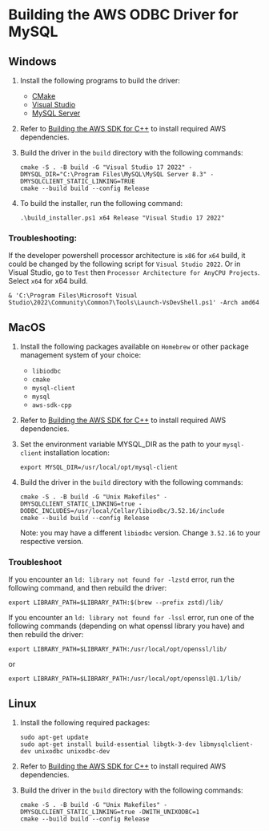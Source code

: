# Building the AWS ODBC Driver for MySQL

## Windows
<!-- TODO: Verify that the driver can be built with newer versions of Visual Studio after rebasing -->
1. Install the following programs to build the driver:
    - [CMake](https://cmake.org/download/)
    - [Visual Studio](https://visualstudio.microsoft.com/downloads/)
    - [MySQL Server](https://dev.mysql.com/downloads/installer/)

2. Refer to [Building the AWS SDK for C++](./BuildingAwsSdkCpp.md) to install required AWS dependencies.
   
3. Build the driver in the `build` directory with the following commands:
    ```
    cmake -S . -B build -G "Visual Studio 17 2022" -DMYSQL_DIR="C:\Program Files\MySQL\MySQL Server 8.3" -DMYSQLCLIENT_STATIC_LINKING=TRUE
    cmake --build build --config Release
    ```
4. To build the installer, run the following command:
    ```
    .\build_installer.ps1 x64 Release "Visual Studio 17 2022"
    ```

### Troubleshooting:

If the developer powershell processor architecture is `x86` for `x64` build, it could be changed by the following script for `Visual Studio 2022`. Or in Visual Studio, go to `Test` then `Processor Architecture for AnyCPU Projects`. Select `x64` for x64 build.
```
& 'C:\Program Files\Microsoft Visual Studio\2022\Community\Common7\Tools\Launch-VsDevShell.ps1' -Arch amd64
```

## MacOS
1. Install the following packages available on `Homebrew` or other package management system of your choice:
     - `libiodbc`
     - `cmake`
     - `mysql-client`
     - `mysql`
     - `aws-sdk-cpp`

2. Refer to [Building the AWS SDK for C++](./BuildingAwsSdkCpp.md) to install required AWS dependencies.
   
3. Set the environment variable MYSQL_DIR as the path to your `mysql-client` installation location:
    ```
    export MYSQL_DIR=/usr/local/opt/mysql-client
    ```
4. Build the driver in the `build` directory with the following commands:
    ```
    cmake -S . -B build -G "Unix Makefiles" -DMYSQLCLIENT_STATIC_LINKING=true -DODBC_INCLUDES=/usr/local/Cellar/libiodbc/3.52.16/include
    cmake --build build --config Release
    ```
    Note: you may have a different `libiodbc` version. Change `3.52.16` to your respective version.

### Troubleshoot
If you encounter an `ld: library not found for -lzstd` error, run the following command, and then rebuild the driver:
```
export LIBRARY_PATH=$LIBRARY_PATH:$(brew --prefix zstd)/lib/
```

If you encounter an `ld: library not found for -lssl` error, run one of the following commands (depending on what openssl library you have) and then rebuild the driver:
```
export LIBRARY_PATH=$LIBRARY_PATH:/usr/local/opt/openssl/lib/
```
or
```
export LIBRARY_PATH=$LIBRARY_PATH:/usr/local/opt/openssl@1.1/lib/
```

## Linux
1. Install the following required packages:
    ```
    sudo apt-get update
    sudo apt-get install build-essential libgtk-3-dev libmysqlclient-dev unixodbc unixodbc-dev
    ```

2. Refer to [Building the AWS SDK for C++](./BuildingAwsSdkCpp.md) to install required AWS dependencies.

3. Build the driver in the `build` directory with the following commands:
    ```
    cmake -S . -B build -G "Unix Makefiles" -DMYSQLCLIENT_STATIC_LINKING=true -DWITH_UNIXODBC=1
    cmake --build build --config Release
    ```
